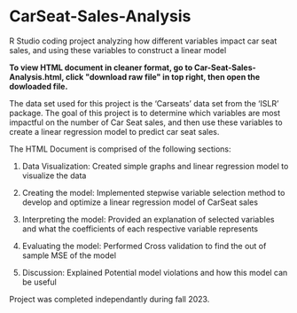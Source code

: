 # CarSeat-Sales-Analysis
R Studio coding project analyzing how different variables impact car seat sales, and using these variables to construct a linear model

**To view HTML document in cleaner format, go to Car-Seat-Sales-Analysis.html, click "download raw file" in top right, then open the dowloaded file.**

The data set used for this project is the ‘Carseats’ data set from the ‘ISLR’ package. The goal of this project is to determine which variables are most impactful on the number of Car Seat sales, and then use these variables to create a linear regression model to predict car seat sales. 

The HTML Document is comprised of the following sections:

1. Data Visualization: Created simple graphs and linear regression model to visualize the data

2. Creating the model: Implemented stepwise variable selection method to develop and optimize a linear regression model of CarSeat sales

3. Interpreting the model: Provided an explanation of selected variables and what the coefficients of each respective variable represents

4. Evaluating the model: Performed Cross validation to find the out of sample MSE of the model

5. Discussion: Explained Potential model violations and how this model can be useful




Project was completed independantly during fall 2023.

